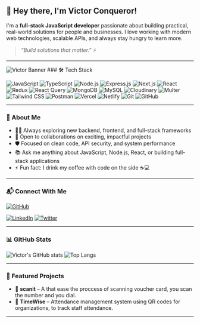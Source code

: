 ## 👋 Hey there, I'm Victor Conqueror!

I'm a **full-stack JavaScript developer** passionate about building practical, real-world solutions for people and businesses. I love working with modern web technologies, scalable APIs, and always stay hungry to learn more.

> _“Build solutions that matter.”_ ⚡

---
<img src="https://capsule-render.vercel.app/api?type=venom&height=300&color=gradient&text=Welcome" alt="Victor Banner"/>
### 🛠️ Tech Stack

![JavaScript](https://img.shields.io/badge/-JavaScript-F7DF1E?style=for-the-badge&logo=javascript&logoColor=black)
![TypeScript](https://img.shields.io/badge/-TypeScript-3178C6?style=for-the-badge&logo=typescript&logoColor=white)
![Node.js](https://img.shields.io/badge/-Node.js-339933?style=for-the-badge&logo=node.js&logoColor=white)
![Express.js](https://img.shields.io/badge/Express.js-000000?style=for-the-badge&logo=express&logoColor=white)
![Next.js](https://img.shields.io/badge/-Next.js-000000?style=for-the-badge&logo=next.js&logoColor=white)
![React](https://img.shields.io/badge/-React-61DAFB?style=for-the-badge&logo=react&logoColor=black)
![Redux](https://img.shields.io/badge/-Redux-764ABC?style=for-the-badge&logo=redux&logoColor=white)
![React Query](https://img.shields.io/badge/-React%20Query-FF4154?style=for-the-badge&logo=react-query&logoColor=white)
![MongoDB](https://img.shields.io/badge/-MongoDB-4EA94B?style=for-the-badge&logo=mongodb&logoColor=white)
![MySQL](https://img.shields.io/badge/-MySQL-00758F?style=for-the-badge&logo=mysql&logoColor=white)
![Cloudinary](https://img.shields.io/badge/-Cloudinary-3448C5?style=for-the-badge&logo=cloudinary&logoColor=white)
![Multer](https://img.shields.io/badge/-Multer-FFCA28?style=for-the-badge&logoColor=black)
![Tailwind CSS](https://img.shields.io/badge/-Tailwind%20CSS-06B6D4?style=for-the-badge&logo=tailwind-css&logoColor=white)
![Postman](https://img.shields.io/badge/-Postman-FF6C37?style=for-the-badge&logo=postman&logoColor=white)
![Vercel](https://img.shields.io/badge/-Vercel-000000?style=for-the-badge&logo=vercel&logoColor=white)
![Netlify](https://img.shields.io/badge/-Netlify-00C7B7?style=for-the-badge&logo=netlify&logoColor=white)
![Git](https://img.shields.io/badge/-Git-F05032?style=for-the-badge&logo=git&logoColor=white)
![GitHub](https://img.shields.io/badge/-GitHub-181717?style=for-the-badge&logo=github&logoColor=white)

---

### 🌱 About Me

- 👨‍💻 Always exploring new backend, frontend, and full-stack frameworks
- 🤝 Open to collaborations on exciting, impactful projects
- 🛡️ Focused on clean code, API security, and system performance
- 📚 Ask me anything about JavaScript, Node.js, React, or building full-stack applications
- ⚡ Fun fact: I drink my coffee with code on the side ☕💻

---

### 📬 Connect With Me

[![GitHub](https://img.shields.io/badge/-GitHub-181717?style=flat-square&logo=github&logoColor=white)](https://github.com/Conqueror102)
<!-- Replace below with your actual handles -->
[![LinkedIn](https://img.shields.io/badge/-LinkedIn-0077B5?style=flat-square&logo=linkedin&logoColor=white)](https://www.linkedin.com/in/victor-conqueror-956635327/)
[![Twitter](https://img.shields.io/badge/-Twitter-1DA1F2?style=flat-square&logo=twitter&logoColor=white)](https://x.com/TECH_snitch101?t=1MXTBHsRp_tx9nFgz7iNAA&s=09)

---

### 📊 GitHub Stats

![Victor's GitHub stats](https://github-readme-stats.vercel.app/api?username=Conqueror102&show_icons=true&theme=radical)
![Top Langs](https://github-readme-stats.vercel.app/api/top-langs/?username=Conqueror102&layout=compact&theme=radical)

---

### 🌟 Featured Projects

- 🚀 **scanit** – A that ease the proccess of scanning voucher card, you scan the number and you dial.
- 🚌 **TimeWise** – Attendance management system using QR codes for organizations, to track staff attendance.

---

